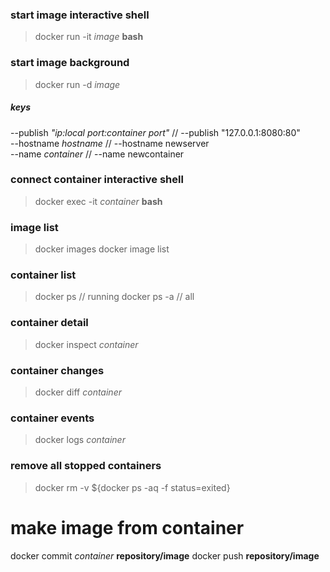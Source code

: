 ### start image interactive shell
> docker run -it *image* **bash**

### start image background
> docker run -d *image*

##### keys
--publish *"ip:local port:container port"* // --publish "127.0.0.1:8080:80"  
--hostname *hostname* // --hostname newserver  
--name *container* // --name newcontainer  

### connect container interactive shell
> docker exec -it *container* **bash**

### image list
> docker images
> docker image list

### container list
> docker ps // running
> docker ps -a // all

### container detail
> docker inspect *container*

### container changes
> docker diff *container*

### container events
> docker logs *container*

### remove all stopped containers
> docker rm -v ${docker ps -aq -f status=exited}

# make image from container
docker commit *container* **repository/image**
docker push **repository/image**
